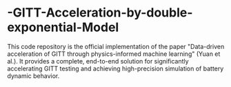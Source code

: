 # -GITT-Acceleration-by-double-exponential-Model
This code repository is the official implementation of the paper "Data-driven acceleration of GITT through physics-informed machine learning" (Yuan et al.). It provides a complete, end-to-end solution for significantly accelerating GITT testing and achieving high-precision simulation of battery dynamic behavior.

